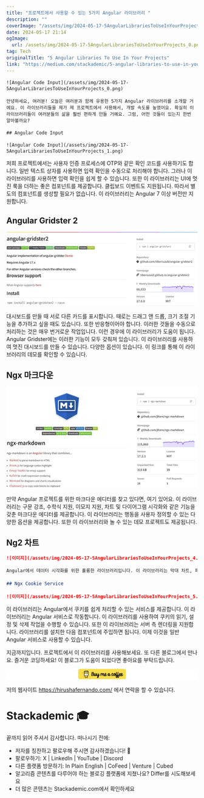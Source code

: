 ```yaml
---
title: "프로젝트에서 사용할 수 있는 5가지 Angular 라이브러리 "
description: ""
coverImage: "/assets/img/2024-05-17-5AngularLibrariesToUseInYourProjects_0.png"
date: 2024-05-17 21:14
ogImage: 
  url: /assets/img/2024-05-17-5AngularLibrariesToUseInYourProjects_0.png
tag: Tech
originalTitle: "5 Angular Libraries To Use In Your Projects"
link: "https://medium.com/stackademic/5-angular-libraries-to-use-in-your-projects-173561b6a729"
---
```



```
![Angular Code Input](/assets/img/2024-05-17-5AngularLibrariesToUseInYourProjects_0.png)

안녕하세요, 여러분! 오늘은 여러분과 함께 유용한 5가지 Angular 라이브러리를 소개할 거에요. 이 라이브러리들을 제가 제 프로젝트에서 사용해서, 개발 속도를 높였어요. 확실히 이 라이브러리들이 여러분들의 삶을 훨씬 편하게 만들 거예요. 그럼, 어떤 것들이 있는지 한번 알아볼까요?

## Angular Code Input

![Angular Code Input](/assets/img/2024-05-17-5AngularLibrariesToUseInYourProjects_1.png)
```

<div class="content-ad"></div>

저희 프로젝트에서는 사용자 인증 프로세스에 OTP와 같은 확인 코드를 사용하기도 합니다. 일반 텍스트 상자를 사용하면 입력 확인을 수동으로 처리해야 합니다. 그러나 이 라이브러리를 사용하면 입력 확인을 쉽게 할 수 있습니다. 또한 이 라이브러리는 UI에 멋진 룩을 더하는 좋은 컴포넌트를 제공합니다. 클립보드 이벤트도 지원됩니다. 따라서 별도의 컴포넌트를 생성할 필요가 없습니다. 이 라이브러리는 Angular 7 이상 버전만 지원합니다.

## Angular Gridster 2

![image](/assets/img/2024-05-17-5AngularLibrariesToUseInYourProjects_2.png)

대시보드를 만들 때 서로 다른 카드를 표시합니다. 때로는 드래그 앤 드롭, 크기 조절 기능을 추가하고 싶을 때도 있습니다. 또한 반응형이어야 합니다. 이러한 것들을 수동으로 처리하는 것은 매우 번거로운 작업입니다. 이런 경우에 이 라이브러리가 도움이 됩니다. Angular Gridster에는 이러한 기능이 모두 갖춰져 있습니다. 이 라이브러리를 사용하여 멋진 대시보드를 만들 수 있습니다. 다양한 옵션이 있습니다. 이 링크를 통해 이 라이브러리의 데모를 확인할 수 있습니다.

<div class="content-ad"></div>

## Ngx 마크다운

![이미지](/assets/img/2024-05-17-5AngularLibrariesToUseInYourProjects_3.png)

만약 Angular 프로젝트를 위한 마크다운 에디터를 찾고 있다면, 여기 있어요. 이 라이브러리는 구문 강조, 수학식 지원, 이모지 지원, 차트 및 다이어그램 시각화와 같은 기능을 갖춘 마크다운 에디터를 제공합니다. 이 라이브러리는 행동을 사용자 정의할 수 있는 다양한 옵션을 제공합니다. 또한 이 라이브러리와 놀 수 있는 데모 프로젝트도 제공됩니다.

## Ng2 차트

<div class="content-ad"></div>

```markdown
![이미지](/assets/img/2024-05-17-5AngularLibrariesToUseInYourProjects_4.png)

Angular에서 데이터 시각화를 위한 훌륭한 라이브러리입니다. 이 라이브러리는 막대 차트, 파이 차트, 산점도, 선 그래프 등 다양한 차트를 제공합니다. 이 라이브러리는 chart.js를 기반으로 하고 있습니다. 따라서 Angular 프로젝트에서 chart.js 라이브러리의 모든 차트를 사용할 수 있습니다. 이 링크에서 라이브러리 데모를 확인할 수 있습니다.

## Ngx Cookie Service

![이미지](/assets/img/2024-05-17-5AngularLibrariesToUseInYourProjects_5.png)
```

<div class="content-ad"></div>

이 라이브러리는 Angular에서 쿠키를 쉽게 처리할 수 있는 서비스를 제공합니다. 이 라이브러리는 Angular 서비스로 작동합니다. 이 라이브러리를 사용하여 쿠키의 읽기, 설정 및 삭제 작업을 수행할 수 있습니다. 또한 이 라이브러리는 서버 측 렌더링을 지원합니다. 라이브러리를 설치한 다음 컴포넌트에 주입하면 됩니다. 이제 이것을 일반 Angular 서비스로 사용할 수 있습니다.

지금까지입니다. 프로젝트에서 이 라이브러리를 사용해보세요. 또 다른 블로그에서 만나요. 즐거운 코딩하세요! 이 블로그가 도움이 되었다면 좋아요를 부탁드립니다.

![Angular Libraries](/assets/img/2024-05-17-5AngularLibrariesToUseInYourProjects_6.png)

저의 웹사이트 https://hirushafernando.com/ 에서 연락을 할 수 있습니다.

<div class="content-ad"></div>

# Stackademic 🎓

끝까지 읽어 주셔서 감사합니다. 떠나시기 전에:

- 저자를 칭찬하고 팔로우해 주시면 감사하겠습니다! 👏
- 팔로우하기: X | LinkedIn | YouTube | Discord
- 다른 플랫폼 방문하기: In Plain English | CoFeed | Venture | Cubed
- 알고리즘 콘텐츠를 다루어야 하는 블로깅 플랫폼에 지쳤나요? Differ를 시도해보세요
- 더 많은 콘텐츠는 Stackademic.com에서 확인하세요